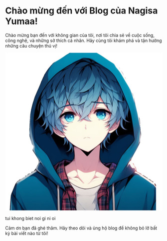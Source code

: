 # Chào mừng đến với Blog của Nagisa Yumaa!

Chào mừng bạn đến với không gian của tôi, nơi tôi chia sẻ về cuộc sống, công nghệ, và những sở thích cá nhân. Hãy cùng tôi khám phá và tận hưởng những câu chuyện thú vị!

![Nagisa Yumaa](/assets/img/favicons/android-chrome-512x512.png)

tui khong biet noi gi ni oi

Cảm ơn bạn đã ghé thăm. Hãy theo dõi và ủng hộ blog để không bỏ lỡ bất kỳ bài viết nào từ tôi!